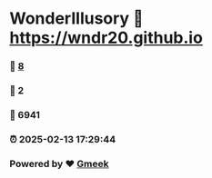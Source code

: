 # WonderIllusory :link: https://wndr20.github.io 
### :page_facing_up: [8](https://wndr20.github.io/tag.html) 
### :speech_balloon: 2 
### :hibiscus: 6941 
### :alarm_clock: 2025-02-13 17:29:44 
### Powered by :heart: [Gmeek](https://github.com/Meekdai/Gmeek)
